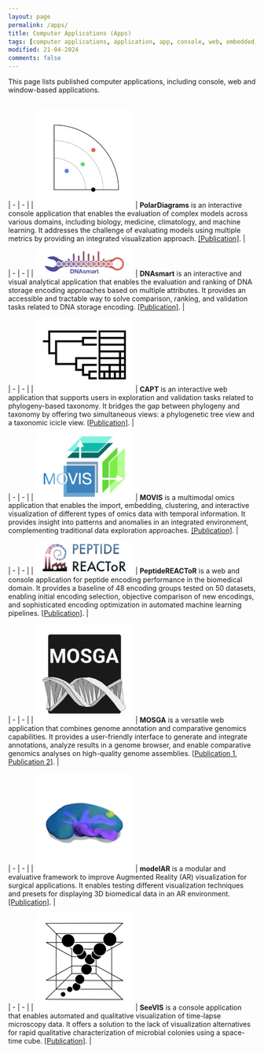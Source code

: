 ```yaml
---
layout: page
permalink: /apps/
title: Computer Applications (Apps)
tags: [computer applications, application, app, console, web, embedded, web, tools, packages, research, table]
modified: 21-04-2024
comments: false
---
```


This page lists published computer applications, including console, web and window-based applications.<br/>
<br/>


| - | - |
| <span style="display: inline-block; width:200px"> [![](/images/apps/polardiagrams.webp)](https://github.com/AAnzel/Polar-Diagrams-for-Model-Comparison) </span> | **PolarDiagrams** is an interactive console application that enables the evaluation of complex models across various domains, including biology, medicine, climatology, and machine learning. It addresses the challenge of evaluating models using multiple metrics by providing an integrated visualization approach. [[Publication]](https://www.sciencedirect.com/science/article/pii/S0169260723005096). |


| - | - |
| <span style="display: inline-block; width:200px"> [![](/images/apps/dnasmart.webp)](https://github.com/Sombiri/DNAsmart) </span> | **DNAsmart** is an interactive and visual analytical application that enables the evaluation and ranking of DNA storage encoding approaches based on multiple attributes. It provides an accessible and tractable way to solve comparison, ranking, and validation tasks related to DNA storage encoding. [[Publication]](https://www.sciencedirect.com/science/article/pii/S2001037023000624). |


| - | - |
| <span style="display: inline-block; width:200px"> [![](/images/apps/capt.webp)](https://github.com/ghattab/CAPT) </span> | **CAPT** is an interactive web application that supports users in exploration and validation tasks related to phylogeny-based taxonomy. It bridges the gap between phylogeny and taxonomy by offering two simultaneous views: a phylogenetic tree view and a taxonomic icicle view. [[Publication]](https://www.frontiersin.org/articles/10.3389/fgene.2022.891240). |


| - | - |
| <span style="display: inline-block; width:200px"> [![](/images/apps/movis.webp)](https://movis.mathematik.uni-marburg.de) </span> | **MOVIS** is a multimodal omics application that enables the import, embedding, clustering, and interactive visualization of different types of omics data with temporal information. It provides insight into patterns and anomalies in an integrated environment, complementing traditional data exploration approaches. [[Publication]](https://www.sciencedirect.com/science/article/pii/S2001037022000526). |


| - | - |
| <span style="display: inline-block; width:200px"> [![](/images/apps/peptidereactor.webp)](https://peptidereactor.mathematik.uni-marburg.de/) </span> | **PeptideREACToR** is a web and console application for peptide encoding performance in the biomedical domain. It provides a baseline of 48 encoding groups tested on 50 datasets, enabling initial encoding selection, objective comparison of new encodings, and sophisticated encoding optimization in automated machine learning pipelines. [[Publication]](https://academic.oup.com/nargab/article/3/2/lqab039/6281452). |


| - | - |
| <span style="display: inline-block; width:200px"> [![](/images/apps/mosga.webp)](https://mosga.mathematik.uni-marburg.de) </span> | **MOSGA** is a versatile web application that combines genome annotation and comparative genomics capabilities. It provides a user-friendly interface to generate and integrate annotations, analyze results in a genome browser, and enable comparative genomics analyses on high-quality genome assemblies.  [[Publication 1](https://academic.oup.com/bioinformatics/article-abstract/36/22-23/5514/6015104), [Publication 2](https://www.sciencedirect.com/science/article/pii/S2001037021004098)]. |


| - | - |
| <span style="display: inline-block; width:200px"> [![](/images/apps/modelar.webp)](https://github.com/ghattab/MODELAR) </span> | **modelAR** is a modular and evaluative framework to improve Augmented Reality (AR) visualization for surgical applications. It enables testing different visualization techniques and presets for displaying 3D biomedical data in an AR environment. [[Publication]](https://diglib.eg.org/handle/10.2312/evs20201066). |


| - | - |
| <span style="display: inline-block; width:200px"> [![](/images/apps/seevis.webp)](https://github.com/ghattab/seevis) </span> | **SeeVIS** is a console application that enables automated and qualitative visualization of time-lapse microscopy data. It offers a solution to the lack of visualization alternatives for rapid qualitative characterization of microbial colonies using a space-time cube. [[Publication]](https://academic.oup.com/bioinformatics/article/35/10/1802/5140217). |
